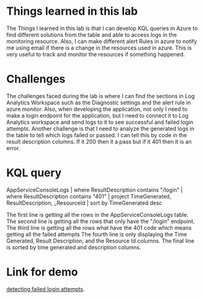 # Things learned in this lab

The Things I learned in this lab is that I can develop KQL queries in Azure to find different solutions from the table and able to access logs in the monitoring resource. Also, I can make different alert Rules in azure to notify me using email if there is a change in the resources used in azure. This is very useful to track and monitor the resources if something happened.

# Challenges 

The challenges faced during the lab is where I can find the sections in Log Analytics Workspace such as the Diagnostic settings and the alert rule in azure monitor. Also, when developing the application, not only I need to make a login endpoint for the application, but I need to connect it to Log Analytics workspace and send logs to it to see successful and failed login attempts. Another challenge is that I need to analyze the generated logs in the table to tell which logs failed or passed. I can tell this by code in the result description columns. If it 200 then it a pass but if it 401 then it is an error.

# KQL query

AppServiceConsoleLogs
| where ResultDescription contains "/login"
| where ResultDescription contains "401"
| project TimeGenerated, ResultDescription, _ResourceId
| sort by TimeGenerated desc

The first line is getting all the rows in the AppServiceConsoleLogs table.
The second line is getting all the rows that only have the "/login" endpoint.
The third line is getting all the rows what have the 401 code which means getting all the failed attempts
The fourth line is only displaying the Time Generated, Result Description, and the Resource Id columns.
The final line is sorted by time generated and description columns.

# Link for demo

[detecting failed login attempts](https://youtu.be/8ddCcPMUrzU).